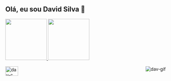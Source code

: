 ## Olá, eu sou David Silva  👋
<div>
 <a href="https://github.com/iihDave">
 <img height="130cm" src="https://github-readme-stats.vercel.app/api?username=iihdave&show_icons=true&theme=bear"/>
 <img height="130cm" src="https://github-readme-stats.vercel.app/api/top-langs/?username=iihdave&layout=compact&langs_count=16&theme=bear"/>
</div>

<div style= "display inline-block"><br>
<image align="center" alt="dav-c" height="30" width="40" src="https://raw.githubusercontent.com/devicons/devicon/master/icons/javascript/javascript-plain.svg">
<image align="right" alt="dav-gif" src="https://cdn.discordapp.com/attachments/882582293816938526/882659561956311091/helloguys.gif">
</div>
